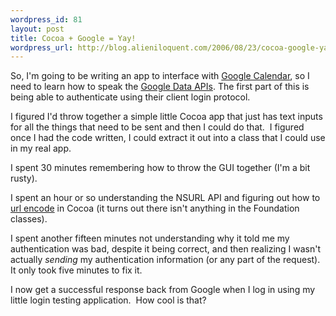 ```yaml
--- 
wordpress_id: 81
layout: post
title: Cocoa + Google = Yay!
wordpress_url: http://blog.alieniloquent.com/2006/08/23/cocoa-google-yay/
---
```

So, I'm going to be writing an app to interface with <a href="http://www.google.com/calendar/">Google Calendar</a>, so I need to learn how to speak the <a href="http://code.google.com/apis/gdata/index.html">Google Data APIs</a>.  The first part of this is being able to authenticate using their client login protocol.

I figured I'd throw together a simple little Cocoa app that just has text inputs for all the things that need to be sent and then I could do that.  I figured once I had the code written, I could extract it out into a class that I could use in my real app.

I spent 30 minutes remembering how to throw the GUI together (I'm a bit rusty).

I spent an hour or so understanding the NSURL API and figuring out how to <a href="http://inessential.com/?comments=1&postid=1935">url encode</a> in Cocoa (it turns out there isn't anything in the Foundation classes).

I spent another fifteen minutes not understanding why it told me my authentication was bad, despite it being correct, and then realizing I wasn't actually <em>sending</em> my authentication information (or any part of the request).  It only took five minutes to fix it.

I now get a successful response back from Google when I log in using my little login testing application.  How cool is that?
